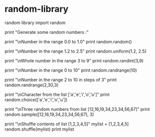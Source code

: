 # random-library
random library
import random
 
print "Generate some random numbers :"
 
print "\nNumber in the range 0.0 to 1.0"
print random.random()
 
print "\nNumber in the range 1.2 to 2.5"
print random.uniform(1.2, 2.5)
 
print "\nWhole number in the range 3 to 9"
print random.randint(3,9)
 
print "\nNumber in the range 0 to 10"
print random.randrange(10)
 
print "\nNumber in the range 2 to 10 in steps of 3"
print random.randrange(2,30,3)
 
print "\nCharacter from the list ['a','e','i','o','u']"
print random.choice(['a','e','i','o','u'])
 
print "\nThree random numbers from list [12,16,19,34,23,34,56,67]"
print random.sample([12,16,19,34,23,34,56,67], 3)
 
print "\nShuffle contents of list [1,2,3,4,5]"
mylist = [1,2,3,4,5]
random.shuffle(mylist)
print mylist
